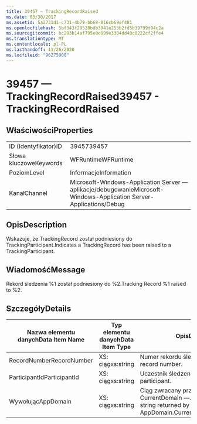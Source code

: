 ```yaml
---
title: 39457 — TrackingRecordRaised
ms.date: 03/30/2017
ms.assetid: 5a2731d1-c731-4b79-bb69-016cb69ef481
ms.openlocfilehash: 5bf343f29528bdb3941e253b2fd5b39799d94c2a
ms.sourcegitcommit: bc293b14af795e0e999e3304dd40c0222cf2ffe4
ms.translationtype: MT
ms.contentlocale: pl-PL
ms.lasthandoff: 11/26/2020
ms.locfileid: "96275908"
---
```

# <a name="39457---trackingrecordraised"></a><span data-ttu-id="08691-102">39457 — TrackingRecordRaised</span><span class="sxs-lookup"><span data-stu-id="08691-102">39457 - TrackingRecordRaised</span></span>

## <a name="properties"></a><span data-ttu-id="08691-103">Właściwości</span><span class="sxs-lookup"><span data-stu-id="08691-103">Properties</span></span>  
  
|||  
|-|-|  
|<span data-ttu-id="08691-104">ID (Identyfikator)</span><span class="sxs-lookup"><span data-stu-id="08691-104">ID</span></span>|<span data-ttu-id="08691-105">39457</span><span class="sxs-lookup"><span data-stu-id="08691-105">39457</span></span>|  
|<span data-ttu-id="08691-106">Słowa kluczowe</span><span class="sxs-lookup"><span data-stu-id="08691-106">Keywords</span></span>|<span data-ttu-id="08691-107">WFRuntime</span><span class="sxs-lookup"><span data-stu-id="08691-107">WFRuntime</span></span>|  
|<span data-ttu-id="08691-108">Poziom</span><span class="sxs-lookup"><span data-stu-id="08691-108">Level</span></span>|<span data-ttu-id="08691-109">Informacje</span><span class="sxs-lookup"><span data-stu-id="08691-109">Information</span></span>|  
|<span data-ttu-id="08691-110">Kanał</span><span class="sxs-lookup"><span data-stu-id="08691-110">Channel</span></span>|<span data-ttu-id="08691-111">Microsoft-Windows-Application Server — aplikacje/debugowanie</span><span class="sxs-lookup"><span data-stu-id="08691-111">Microsoft-Windows-Application Server-Applications/Debug</span></span>|  
  
## <a name="description"></a><span data-ttu-id="08691-112">Opis</span><span class="sxs-lookup"><span data-stu-id="08691-112">Description</span></span>  

 <span data-ttu-id="08691-113">Wskazuje, że TrackingRecord został podniesiony do TrackingParticipant.</span><span class="sxs-lookup"><span data-stu-id="08691-113">Indicates a TrackingRecord has been raised to a TrackingParticipant.</span></span>  
  
## <a name="message"></a><span data-ttu-id="08691-114">Wiadomość</span><span class="sxs-lookup"><span data-stu-id="08691-114">Message</span></span>  

 <span data-ttu-id="08691-115">Rekord śledzenia %1 został podniesiony do %2.</span><span class="sxs-lookup"><span data-stu-id="08691-115">Tracking Record %1 raised to %2.</span></span>  
  
## <a name="details"></a><span data-ttu-id="08691-116">Szczegóły</span><span class="sxs-lookup"><span data-stu-id="08691-116">Details</span></span>  
  
|<span data-ttu-id="08691-117">Nazwa elementu danych</span><span class="sxs-lookup"><span data-stu-id="08691-117">Data Item Name</span></span>|<span data-ttu-id="08691-118">Typ elementu danych</span><span class="sxs-lookup"><span data-stu-id="08691-118">Data Item Type</span></span>|<span data-ttu-id="08691-119">Opis</span><span class="sxs-lookup"><span data-stu-id="08691-119">Description</span></span>|  
|--------------------|--------------------|-----------------|  
|<span data-ttu-id="08691-120">RecordNumber</span><span class="sxs-lookup"><span data-stu-id="08691-120">RecordNumber</span></span>|<span data-ttu-id="08691-121">XS: ciąg</span><span class="sxs-lookup"><span data-stu-id="08691-121">xs:string</span></span>|<span data-ttu-id="08691-122">Numer rekordu śledzenia.</span><span class="sxs-lookup"><span data-stu-id="08691-122">The tracking record number.</span></span>|  
|<span data-ttu-id="08691-123">ParticipantId</span><span class="sxs-lookup"><span data-stu-id="08691-123">ParticipantId</span></span>|<span data-ttu-id="08691-124">XS: ciąg</span><span class="sxs-lookup"><span data-stu-id="08691-124">xs:string</span></span>|<span data-ttu-id="08691-125">Uczestnik śledzenia.</span><span class="sxs-lookup"><span data-stu-id="08691-125">The tracking participant.</span></span>|  
|<span data-ttu-id="08691-126">Wywołując</span><span class="sxs-lookup"><span data-stu-id="08691-126">AppDomain</span></span>|<span data-ttu-id="08691-127">XS: ciąg</span><span class="sxs-lookup"><span data-stu-id="08691-127">xs:string</span></span>|<span data-ttu-id="08691-128">Ciąg zwracany przez element AppDomain. CurrentDomain —. FriendlyName.</span><span class="sxs-lookup"><span data-stu-id="08691-128">The string returned by AppDomain.CurrentDomain.FriendlyName.</span></span>|
